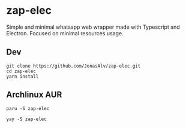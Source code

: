 # zap-elec

Simple and minimal whatsapp web wrapper made with Typescript and Electron.
Focused on minimal resources usage.

## Dev
```
git clone https://github.com/JonasAlv/zap-elec.git
cd zap-elec
yarn install
```

## Archlinux AUR

```
paru -S zap-elec
```

```
yay -S zap-elec
```